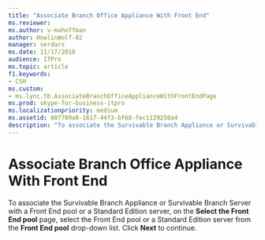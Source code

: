 ```yaml
---
title: "Associate Branch Office Appliance With Front End"
ms.reviewer: 
ms.author: v-mahoffman
author: HowlinWolf-92
manager: serdars
ms.date: 11/17/2018
audience: ITPro
ms.topic: article
f1.keywords:
- CSH
ms.custom:
- ms.lync.tb.AssociateBranchOfficeApplianceWithFrontEndPage
ms.prod: skype-for-business-itpro
ms.localizationpriority: medium
ms.assetid: 607709a0-1617-44f3-bf68-fec1129250a4
description: "To associate the Survivable Branch Appliance or Survivable Branch Server with a Front End pool or a Standard Edition server, on the Select the Front End pool page, select the Front End pool or a Standard Edition server from the Front End pool drop-down list. Click Next to continue."
---
```


# Associate Branch Office Appliance With Front End
 
To associate the Survivable Branch Appliance or Survivable Branch Server with a Front End pool or a Standard Edition server, on the **Select the Front End pool** page, select the Front End pool or a Standard Edition server from the **Front End pool** drop-down list. Click **Next** to continue.
  

